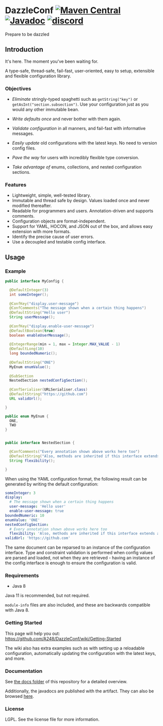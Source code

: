 
# DazzleConf [![Maven Central](https://img.shields.io/maven-central/v/space.arim.dazzleconf/dazzleconf-parent?color=brightgreen&label=maven%20central)](https://mvnrepository.com/artifact/space.arim.dazzleconf/dazzleconf-core) [![Javadoc](https://javadoc.io/badge2/space.arim.dazzleconf/dazzleconf-core/javadoc.svg)](https://javadoc.io/doc/space.arim.dazzleconf/dazzleconf-core) [![discord](https://img.shields.io/discord/784154359067443280?label=discord)](https://discord.gg/es9EuHqqNr)

Prepare to be dazzled

## Introduction

It's here. The moment you've been waiting for.

A type-safe, thread-safe, fail-fast, user-oriented, easy to setup, extensible and flexible configuration library.

### Objectives

* *Eliminate* stringly-typed spaghetti such as `getString("key")` or `getAsInt("section.subsection")`. Use your configuration just as you would any other immutable bean.

* *Write defaults once* and never bother with them again.

* *Validate configuration* in all manners, and fail-fast with informative messages.

* *Easily update* old configurations with the latest keys. No need to version config files.

* *Pave the way* for users with incredibly flexible type conversion.

* *Take advantage of* enums, collections, and nested configuration sections.

### Features

* Lightweight, simple, well-tested library.
* Immutable and thread safe by design. Values loaded once and never modified thereafter.
* Readable for programmers and users. Annotation-driven and supports comments.
* Configuration objects are format-independent.
* Support for YAML, HOCON, and JSON out of the box, and allows easy extension with more formats.
* Identify the precise cause of user errors.
* Use a decoupled and testable config interface.

## Usage

### Example

```java
public interface MyConfig {

  @DefaultInteger(3)
  int someInteger();
  
  @ConfKey("display.user-message")
  @ConfComments("The message shown when a certain thing happens")
  @DefaultString("Hello user")
  String userMessage();
  
  @ConfKey("display.enable-user-message")
  @DefaultBoolean(true)
  boolean enableUserMessage();
  
  @IntegerRange(min = 1, max = Integer.MAX_VALUE - 1)
  @DefaultLong(10)
  long boundedNumeric();
  
  @DefaultString("ONE")
  MyEnum enumValue();
  
  @SubSection
  NestedSection nestedConfigSection();
  
  @ConfSerialiser(URLSerialiser.class)
  @DefaultString("https://github.com")
  URL validUrl();

}

public enum MyEnum {
  ONE,
  TWO
}


public interface NestedSection {

  @ConfComments("Every annotation shown above works here too")
  @DefaultString("Also, methods are inherited if this interface extends another, enabling inheritable config interfaces")
  String flexibility();

}
```

When using the YAML configuration format, the following result can be generated by writing the default configuration:

```yaml
someInteger: 3
display:
  # The message shown when a certain thing happens
  user-message: 'Hello user'
  enable-user-message: true
boundedNumeric: 10
enumValue: 'ONE'
nestedConfigSection:
  # Every annotation shown above works here too
  flexibility: 'Also, methods are inherited if this interface extends another, enabling inheritable config interfaces'
validUrl: 'https://github.com'
```

The same document can be reparsed to an instance of the configuration interface. Type and constraint validation is performed when config values are parsed and loaded, not when they are retrieved - having an instance of the config interface is enough to ensure the configuration is valid.

### Requirements

* Java 8

Java 11 is recommended, but not required.

`module-info` files are also included, and these are backwards compatible with Java 8.

### Getting Started

This page will help you out: https://github.com/A248/DazzleConf/wiki/Getting-Started

The wiki also has extra examples such as with setting up a reloadable configuration, automatically updating the configuration with the latest keys, and more.

### Documentation

See [the docs folder](https://github.com/A248/DazzleConf/tree/master/docs) of this repository for a detailed overview.

Additionally, the javadocs are published with the artifact. They can also be browsed [here](https://javadoc.io/doc/space.arim.dazzleconf/dazzleconf-core).

### License

LGPL. See the license file for more information.
